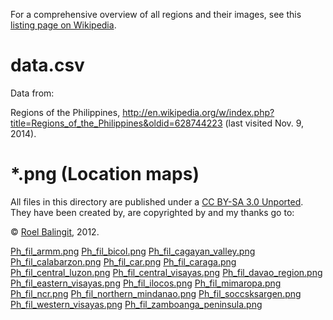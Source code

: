 For a comprehensive overview of all regions and their images, see this [listing page on Wikipedia](http://en.wikipedia.org/wiki/Regions_of_the_Philippines#List_of_regions).

# data.csv

Data from:

Regions of the Philippines, http://en.wikipedia.org/w/index.php?title=Regions_of_the_Philippines&oldid=628744223 (last visited Nov. 9, 2014). 

# *.png (Location maps)

All files in this directory are published under a [CC BY-SA 3.0 Unported](http://creativecommons.org/licenses/by-sa/3.0/deed.en). They have been created by, are copyrighted by and my thanks go to:

© [Roel Balingit](http://commons.wikimedia.org/wiki/User:Namayan), 2012.

[Ph_fil_armm.png](http://en.wikipedia.org/wiki/File:Ph_fil_armm.png)
[Ph_fil_bicol.png](http://en.wikipedia.org/wiki/File:Ph_fil_bicol.png)
[Ph_fil_cagayan_valley.png](http://en.wikipedia.org/wiki/File:Ph_fil_cagayan_valley.png)
[Ph_fil_calabarzon.png](http://en.wikipedia.org/wiki/File:Ph_fil_calabarzon.png)
[Ph_fil_car.png](http://en.wikipedia.org/wiki/File:Ph_fil_car.png)
[Ph_fil_caraga.png](http://en.wikipedia.org/wiki/File:Ph_fil_caraga.png)
[Ph_fil_central_luzon.png](http://en.wikipedia.org/wiki/File:Ph_fil_central_luzon.png)
[Ph_fil_central_visayas.png](http://en.wikipedia.org/wiki/File:Ph_fil_central_visayas.png)
[Ph_fil_davao_region.png](http://en.wikipedia.org/wiki/File:Ph_fil_davao_region.png)
[Ph_fil_eastern_visayas.png](http://en.wikipedia.org/wiki/File:Ph_fil_eastern_visayas.png)
[Ph_fil_ilocos.png](http://en.wikipedia.org/wiki/File:Ph_fil_ilocos.png)
[Ph_fil_mimaropa.png](http://en.wikipedia.org/wiki/File:Ph_fil_mimaropa.png)
[Ph_fil_ncr.png](http://commons.wikimedia.org/wiki/File:Ph_fil_ncr.png)
[Ph_fil_northern_mindanao.png](http://en.wikipedia.org/wiki/File:Ph_fil_northern_mindanao.png)
[Ph_fil_soccsksargen.png](http://en.wikipedia.org/wiki/File:Ph_fil_soccsksargen.png)
[Ph_fil_western_visayas.png](http://en.wikipedia.org/wiki/File:Ph_fil_western_visayas.png)
[Ph_fil_zamboanga_peninsula.png](http://en.wikipedia.org/wiki/File:Ph_fil_zamboanga_peninsula.png)
